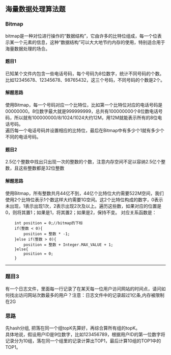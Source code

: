 ## 海量数据处理算法题

### Bitmap
bitmap是一种对位进行操作的“数据结构”，它由许多的比特位组成，每一个位表示某一个元素的信息，这种“数据结构”可以大大地节约内存的使用，特别适合用于海量数据处理的场合。

#### 题目1
已知某个文件内包含一些电话号码，每个号码为8位数字，统计不同号码的个数。
比如12345678、12345678、98765432，这三个号码，不同号码的个数是2个。

#### 解题思路
使用Bitmap，每一个号码对应一个比特位，比如第一个比特位对应的电话号码是00000000。8位数字最大就是999999999，总共有100000000个8位数电话号码，所以就有100000000/8/1024/1024大约12M，用12M就能表示所有的8位电话号码。  
遍历每一个电话号码并设置相应的比特位，最后在Bitmap中有多少个1就有多少个不同的电话号码。


#### 题目2
2.5亿个整数中找出只出现一次的整数的个数，注意内存空间不足以容纳2.5亿个整数，且这些整数都是32位整数

#### 解题思路
使用Bitmap，所有整数共月44亿不到，44亿个比特位大约需要522M空间，我们使用2个比特位表示1个数这样大约需要1G空间。这2个比特位构成的数字，0表示未出现，1表示出现1次，2表示出现2次及以上。遍历这些数，如果对应的位置是0，则将其置1；如果是1，将其置2；如果是2，保持不变。
对应关系函数是：
```
    int position = 0;//bitmap的下标
    if(整数 < 0){
        position = 整数 * -1;     
    }else if(整数 > 0){
        position = 整数 + Integer.MAX_VALUE + 1;
    }else{
        position = 0;
    }
```


---

### 题目3
有一个日志文件，里面每一行记录了在某天每一位用户访问网站的时间点，请问如何找出访问网站次数最多的用户？注意：日志文件中的记录超过1亿条,内存被限制在2G

### 思路
先hash分组, 把落在同一个组topK先算好，再综合算所有组的topK。  
具体地说，假设用户ID是9位数字，比如123456789，根据用户ID的第一位数字将记录分为10组，落在同一个组里的记录计算出TOP1，最后计算10组的TOP1中的TOP1。

